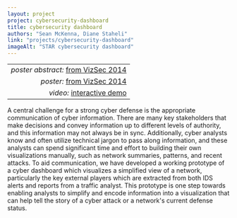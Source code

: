 ```yaml
---
layout: project
project: cybersecurity-dashboard
title: cybersecurity dashboard
authors: "Sean McKenna, Diane Staheli"
link: "projects/cybersecurity-dashboard"
imageAlt: "STAR cybersecurity dashboard"
---
```


|      |
| ---: |
| *poster abstract:* [from VizSec 2014](paper.pdf) |
| *poster:* [from VizSec 2014](poster.png) |
| *video:* [interactive demo](https://www.youtube.com/watch?v=7-RkJOdqHvI&feature=youtu.be) |

A central challenge for a strong cyber defense is the appropriate communication of cyber information. There are many key stakeholders that make decisions and convey information up to different levels of authority, and this information may not always be in sync. Additionally, cyber analysts know and often utilize technical jargon to pass along information, and these analysts can spend significant time and effort to building their own visualizations manually, such as network summaries, patterns, and recent attacks. To aid communication, we have developed a working prototype of a cyber dashboard which visualizes a simplified view of a network, particularly the key external players which are extracted from both IDS alerts and reports from a traffic analyst. This prototype is one step towards enabling analysts to simplify and encode information into a visualization that can help tell the story of a cyber attack or a network's current defense status.
